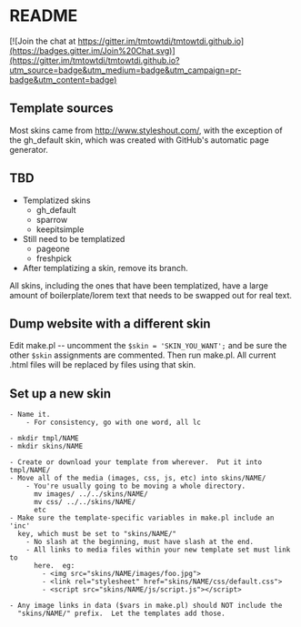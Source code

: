 
# README

[![Join the chat at https://gitter.im/tmtowtdi/tmtowtdi.github.io](https://badges.gitter.im/Join%20Chat.svg)](https://gitter.im/tmtowtdi/tmtowtdi.github.io?utm_source=badge&utm_medium=badge&utm_campaign=pr-badge&utm_content=badge)

## Template sources
Most skins came from http://www.styleshout.com/, with the exception of the 
gh_default skin, which was created with GitHub's automatic page generator.

## TBD
- Templatized skins
  - gh_default
  - sparrow
  - keepitsimple
- Still need to be templatized
  - pageone
  - freshpick
- After templatizing a skin, remove its branch.

All skins, including the ones that have been templatized, have a large amount of 
boilerplate/lorem text that needs to be swapped out for real text.

## Dump website with a different skin
Edit make.pl -- uncomment the ``$skin = 'SKIN_YOU_WANT';`` and be sure the other ``$skin`` 
assignments are commented.  Then run make.pl.  All current .html files will be replaced by 
files using that skin.

## Set up a new skin
    - Name it.
        - For consistency, go with one word, all lc

    - mkdir tmpl/NAME
    - mkdir skins/NAME

    - Create or download your template from wherever.  Put it into tmpl/NAME/
    - Move all of the media (images, css, js, etc) into skins/NAME/
        - You're usually going to be moving a whole directory.
          mv images/ ../../skins/NAME/
          mv css/ ../../skins/NAME/
          etc
    - Make sure the template-specific variables in make.pl include an 'inc' 
      key, which must be set to "skins/NAME/"
        - No slash at the beginning, must have slash at the end.
        - All links to media files within your new template set must link to 
          here.  eg:
            - <img src="skins/NAME/images/foo.jpg">
            - <link rel="stylesheet" href="skins/NAME/css/default.css">
            - <script src="skins/NAME/js/script.js"></script>

    - Any image links in data ($vars in make.pl) should NOT include the 
      "skins/NAME/" prefix.  Let the templates add those.

